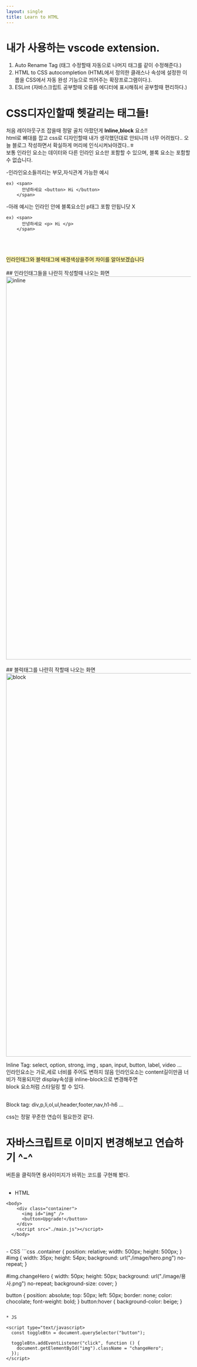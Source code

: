 ```yaml
---
layout: single
title: Learn to HTML
---
```



# 내가 사용하는 vscode extension. 
1. Auto Rename Tag (태그 수정할때 자동으로 나머지 태그를 같이 수정해준다.)  
2. HTML to CSS autocompletion (HTML에서 정의한 클래스나 속성에 설정한 이름을 CSS에서 자동 완성 기능으로 띄어주는 확장프로그램이다.). 
3. ESLint (자바스크립트 공부할때 오류를 에디터에 표시해줘서 공부할때 편리하다.)



# CSS디자인할때 헷갈리는 태그들!  


처음 레이아웃구조 잡을때 정말 골치 아팠던게 <b>Inline,block</b> 요소!!<br>
html로 뼈대를 잡고 css로 디자인할때 내가 생각했던대로 안되니까 너무 어려웠다.. 오늘 블로그 작성하면서 확실하게 머리에 인식시켜놔야겠다..ㅎ
<br>
보통 인라인 요소는 데이터와 다른 인라인 요소만 포함할 수 있으며, 블록 요소는 포함할 수 없습니다.  

-인라인요소들끼리는 부모,자식관계 가능한 예시
~~~
ex) <span>
      안녕하세요 <button> Hi </button>
    </span>
~~~

-아래 예시는 인라인 안에 블록요소인 p태그 포함 안됩니닷 X
~~~
ex) <span>
      안녕하세요 <p> Hi </p>
    </span>
~~~
<br>
<br>
<br>
<span style="background-color: #fff5b1 ">인라인태그와 블럭태그에 배경색상을주어 차이를 알아보겠습니다</span>
<br>
<br>
## 인라인태그들을 나란히 작성할때 나오는 화면
<img width="1043" alt="inline" src="https://user-images.githubusercontent.com/100896832/178086759-1b1c79d3-f4dd-4952-8f8e-d6db93b0fb91.png">
<br>
<br>
## 블럭태그를 나란히 작할때 나오는 화면
<img width="1044" alt="block" src="https://user-images.githubusercontent.com/100896832/178086834-746ffa54-a014-480f-9118-6f80dd382505.png">

Inline Tag: select, option, strong, img , span, input, button, label, video ...<br>
인라인요소는 가로,세로 너비를 주어도 변하지 않음
인라인요소는 content길이만큼 너비가 적용되지만 display속성을 inline-block으로 변경해주면<br>
block 요소처럼 스타일링 할 수 있다.
 
<br>
Block tag: div,p,li,ol,ul,header,footer,nav,h1-h6 ...
 

css는 정말 꾸준한 연습이 필요한것 같다.  

# 자바스크립트로 이미지 변경해보고 연습하기 ^-^  

버튼을 클릭하면 용사이미지가 바뀌는 코드를 구현해 봤다.  
<br>
* HTML
~~~
<body>
    <div class="container">
      <img id="img" />
      <button>Upgrade!</button>
    </div>
    <script src="./main.js"></script>
  </body>
~~~
<br>
- CSS
```css
.container {
  position: relative;
  width: 500px;
  height: 500px;
}
#img {
  width: 35px;
  height: 54px;
  background: url("./image/hero.png") no-repeat;
}

#img.changeHero {
  width: 50px;
  height: 50px;
  background: url("./image/용사.png") no-repeat;
  background-size: cover;
}

button {
  position: absolute;
  top: 50px;
  left: 50px;
  border: none;
  color: chocolate;
  font-weight: bold;
}
button:hover {
  background-color: beige;
}
```

* JS 

<script type="text/javascript>
  const toggleBtn = document.querySelector("button");

  toggleBtn.addEventListener("click", function () {
    document.getElementById("img").className = "changeHero";
  });
</script>

